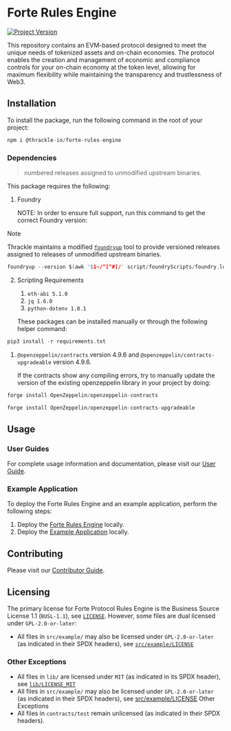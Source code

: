 # Forte Rules Engine

[![Project Version][version-image]][version-url]

This repository contains an EVM-based protocol designed to meet the unique needs of tokenized assets and on-chain economies. The protocol enables the creation and management of economic and compliance controls for your on-chain economy at the token level, allowing for maximum flexibility while maintaining the transparency and trustlessness of Web3.

[version-image]: https://img.shields.io/badge/Version-2.1.0-brightgreen?style=for-the-badge&logo=appveyor
[version-url]: https://github.com/thrackle-io/forte-rules-engine

## Installation

To install the package, run the following command in the root of your project:

```c
npm i @thrackle-io/forte-rules-engine
```

### Dependencies

> numbered releases assigned to unmodified upstream binaries.

This package requires the following:

1.  Foundry

    NOTE: In order to ensure full support, run this command to get the correct Foundry version:

> [!NOTE]
> Thrackle maintains a modified [`foundryup`](https://github.com/thrackle-io/foundry/tree/master/foundryup) tool 
> to provide versioned releases assigned to releases of unmodified upstream binaries.

```c
foundryup --version $(awk '$1~/^[^#]/' script/foundryScripts/foundry.lock)
```
 
2.  Scripting Requirements
    1.  `eth-abi 5.1.0`
    2.  `jq 1.6.0`
    3.  `python-dotenv 1.0.1`

    These packages can be installed manually or through the following helper command:
```c
pip3 install -r requirements.txt
```

1. `@openzeppelin/contracts` version 4.9.6 and `@openzeppelin/contracts-upgradeable` version 4.9.6.

    If the contracts show any compiling errors, try to manually update the version of the existing openzeppelin library in your project by doing:

```c
forge install OpenZeppelin/openzeppelin-contracts
```

```c
forge install OpenZeppelin/openzeppelin-contracts-upgradeable
```

## Usage

### User Guides

For complete usage information and documentation, please visit our [User Guide][userGuide-url].

### Example Application

To deploy the Forte Rules Engine and an example application, perform the following steps: 
1. Deploy the [Forte Rules Engine](docs/userGuides/deployment/DEPLOY-PROTOCOL.md) locally.
2. Deploy the [Example Application](docs/userGuides/deployment/DEPLOY-EXAMPLE.md) locally.

## Contributing

Please visit our [Contributor Guide][contributorGuide-url].

## Licensing

The primary license for Forte Protocol Rules Engine is the Business Source License 1.1 (`BUSL-1.1`), see [`LICENSE`](/LICENSE). However, some files are dual licensed under `GPL-2.0-or-later`:

- All files in `src/example/` may also be licensed under `GPL-2.0-or-later` (as indicated in their SPDX headers), see [`src/example/LICENSE`](/src/example/LICENSE)

### Other Exceptions

- All files in `lib/` are licensed under `MIT` (as indicated in its SPDX header), see [`lib/LICENSE_MIT`](/lib/LICENSE_MIT)
- All files in `src/example/` may also be licensed under `GPL-2.0-or-later` (as indicated in their SPDX headers), see [src/example/LICENSE](/src/example/LICENSE)
Other Exceptions
- All files in `contracts/test` remain unlicensed (as indicated in their SPDX headers).

<!-- These are the body links -->

[contributorGuide-url]: ./docs/contributorGuides/README.md
[userGuide-url]: ./docs/userGuides/README.md
[deploymentGuide-url]: ./docs/userGuides/deployment/NFT-DEPLOYMENT.md
[archOverview-url]: ./docs/userGuides/ARCHITECTURE-OVERVIEW.md
[ruleGuide-url]: ./docs/userGuides/rules/RULE-GUIDE.md
[glossary-url]: ./docs/userGuides/GLOSSARY.md
